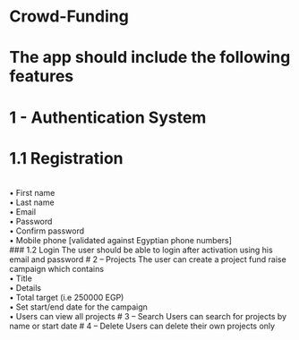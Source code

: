 # Crowd-Funding
# The app should include the following features
# 1 - Authentication System
 # 1.1 Registration
   <br>
   • First name
   <br>
   • Last name
      <br>
   • Email
     <br>
   • Password
      <br>
   • Confirm password
      <br>
   • Mobile phone [validated against Egyptian phone numbers]
 <br>
### 1.2 Login
   The user should be able to login after activation using his email and password
# 2 – Projects
The user can create a project fund raise campaign which contains
<br>
    • Title
       <br>
    • Details
      <br>
    • Total target (i.e 250000 EGP)
       <br>
    • Set start/end date for the campaign
       <br>
    • Users can view all projects
# 3 – Search
   Users can search for projects by name or start date
# 4 – Delete
   Users can delete their own projects only

